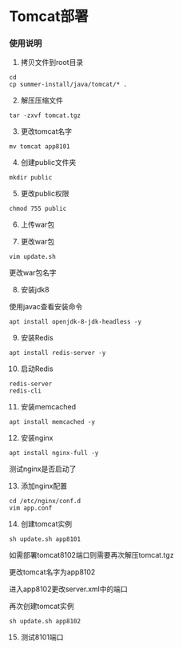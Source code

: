 # Tomcat部署

### 使用说明

1. 拷贝文件到root目录

```
cd
cp summer-install/java/tomcat/* .
```

2. 解压压缩文件

```
tar -zxvf tomcat.tgz
```

3. 更改tomcat名字

```
mv tomcat app8101
```

4. 创建public文件夹

```
mkdir public
```

5. 更改public权限

```
chmod 755 public
```

6. 上传war包

7. 更改war包

```
vim update.sh
```

更改war包名字

8. 安装jdk8

使用javac查看安装命令

```
apt install openjdk-8-jdk-headless -y
```

9. 安装Redis

```
apt install redis-server -y
```

10. 启动Redis

```
redis-server
redis-cli
```

11. 安装memcached

```
apt install memcached -y
```

12. 安装nginx

```
apt install nginx-full -y
```

测试nginx是否启动了

13. 添加nginx配置

```
cd /etc/nginx/conf.d
vim app.conf
```

14. 创建tomcat实例

```
sh update.sh app8101
```

如需部署tomcat8102端口则需要再次解压tomcat.tgz

更改tomcat名字为app8102

进入app8102更改server.xml中的端口

再次创建tomcat实例

```
sh update.sh app8102
```

15. 测试8101端口
